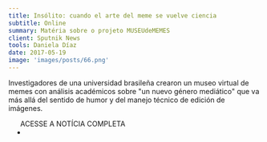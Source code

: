 ```yaml
---
title: Insólito: cuando el arte del meme se vuelve ciencia
subtitle: Online
summary: Matéria sobre o projeto MUSEUdeMEMES
client: Sputnik News
tools: Daniela Díaz
date: 2017-05-19
image: 'images/posts/66.png'
---
```


Investigadores de una universidad brasileña crearon un museo virtual de memes con análisis académicos sobre "un nuevo género mediático" que va más allá del sentido de humor y del manejo técnico de edición de imágenes.

<div class="post__share"><ul class="share__list list-reset">ACESSE A NOTÍCIA COMPLETA<li class="share__item" style="margin-left: 10px"><a class="share__link share__facebook" style="background: #fa5657" href="https://sputniknews.lat/20170519/museo-memes-brasil-1069296373.html" 
onclick=window.open(this.href, 'pop-up', 'left=20,top=20,width=500,height=500,toolbar=1,resizable=0'); return false;" title="Link" rel="nofollow"><i class="fa-solid fa-link"></i></a></li></ul></div>
<!-- <div class="gallery-box"><div class="gallery"><img src="/clipping/images/example-1.jpg" loading="lazy" alt="Project"><img src="/clipping/images/example-2.jpg" loading="lazy" alt="Project"></div><em>Gallery / <a href="https://www.freepik.com/" target="_blank">Freepic</a></em></div> -->